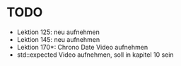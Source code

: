 # TODO

- Lektion 125: neu aufnehmen
- Lektion 145: neu aufnehmen
- Lektion 170*: Chrono Date Video aufnehmen
- std::expected Video aufnehmen, soll in kapitel 10 sein
